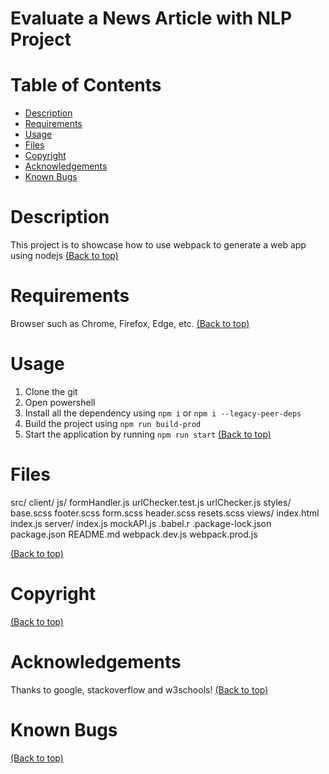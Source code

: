# Evaluate a News Article with NLP Project

# Table of Contents

* [Description](#Description)
* [Requirements](#Requirements)
* [Usage](#Usage)
* [Files](#Files)
* [Copyright](#Copyright)
* [Acknowledgements](#Acknowledgements)
* [Known Bugs](#Known-Bugs)

# Description
This project is to showcase how to use webpack to generate a web app using nodejs
[(Back to top)](#table-of-contents)

# Requirements
Browser such as Chrome, Firefox, Edge, etc.
[(Back to top)](#table-of-contents)

# Usage
1. Clone the git
2. Open powershell
3. Install all the dependency using `npm i` or `npm i --legacy-peer-deps`
4. Build the project using `npm run build-prod`
5. Start the application by running `npm run start`
[(Back to top)](#table-of-contents)

# Files
src/
  client/
    js/
      formHandler.js
      urlChecker.test.js
      urlChecker.js
    styles/
      base.scss
      footer.scss
      form.scss
      header.scss
      resets.scss
    views/
      index.html
    index.js
  server/
    index.js
    mockAPI.js
.babel.r
.package-lock.json
package.json
README.md
webpack.dev.js
webpack.prod.js

[(Back to top)](#table-of-contents)

# Copyright
[(Back to top)](#table-of-contents)

# Acknowledgements
Thanks to google, stackoverflow and w3schools!
[(Back to top)](#table-of-contents)

# Known Bugs
[(Back to top)](#table-of-contents)